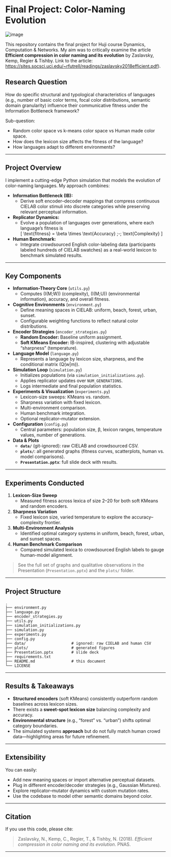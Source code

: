# Final Project: Color-Naming Evolution

![image](https://github.com/user-attachments/assets/18429d83-cf30-4796-a9dc-26578baaa5b5)

This repository contains the final project for Huji course Dynamics, Computation & Networks. My aim was to critically examine the article **Efficient compression in color naming and its evolution**  by Zaslavsky, Kemp, Regier & Tishby.
Link to the article: https://sites.socsci.uci.edu/~rfutrell/readings/zaslavsky2018efficient.pdf). 

## Research Question
How do specific structural and typological characteristics of languages (e.g., number of basic color terms, focal color distributions, semantic domain granularity) influence their communicative fitness under the Information Bottleneck framework?
 
Sub-question:
- Random color space vs k-means color space vs Human made color space.
- How does the lexicon size affects the fitness of the language?
- How languages adapt to different environments?

---

## Project Overview

I implement a cutting-edge Python simulation that models the evolution of color-naming languages. My approach combines:

- **Information Bottleneck (IB):**  
  - Derive soft encoder–decoder mappings that compress continuous CIELAB color stimuli into discrete categories while preserving relevant perceptual information.  
- **Replicator Dynamics:**  
  - Evolve a population of languages over generations, where each language’s fitness is  
    \[
      \text{fitness} = \beta \times \text{Accuracy} \;-\; \text{Complexity}
    \]  
- **Human Benchmark:**  
  - Integrate crowdsourced English color-labeling data (participants labeled hundreds of CIELAB swatches) as a real-world lexicon to benchmark simulated results.

---

## Key Components

- **Information-Theory Core** (`utils.py`)  
  - Computes \(I(M;W)\) (complexity), \(I(M;U)\) (environmental information), accuracy, and overall fitness.  
- **Cognitive Environments** (`environment.py`)  
  - Define meaning spaces in CIELAB: uniform, beach, forest, urban, sunset.  
  - Configurable weighting functions to reflect natural color distributions.  
- **Encoder Strategies** (`encoder_strategies.py`)  
  - **Random Encoder:** Baseline uniform assignment.  
  - **Soft KMeans Encoder:** IB-inspired, clustering with adjustable “sharpness” (temperature).  
- **Language Model** (`language.py`)  
  - Represents a language by lexicon size, sharpness, and the conditional matrix \(Q(w|m)\).  
- **Simulation Loop** (`simulation.py`)  
  - Initializes populations (via `simulation_initializations.py`).  
  - Applies replicator updates over `NUM_GENERATIONS`.  
  - Logs intermediate and final population statistics.  
- **Experiments & Visualization** (`experiments.py`)  
  - Lexicon-size sweeps: KMeans vs. random.  
  - Sharpness variation with fixed lexicon.  
  - Multi-environment comparison.  
  - Human benchmark integration.  
  - Optional replicator–mutator extension.  
- **Configuration** (`config.py`)  
  - Central parameters: population size, β, lexicon ranges, temperature values, number of generations.  
- **Data & Plots**  
  - **`data/`** (git-ignored): raw CIELAB and crowdsourced CSV.  
  - **`plots/`**: all generated graphs (fitness curves, scatterplots, human vs. model comparisons).  
  - **`Presentation.pptx`**: full slide deck with results.

---

## Experiments Conducted

1. **Lexicon-Size Sweep**  
   - Measured fitness across lexica of size 2–20 for both soft KMeans and random encoders.  
2. **Sharpness Variation**  
   - Fixed lexicon size, varied temperature to explore the accuracy–complexity frontier.  
3. **Multi-Environment Analysis**  
   - Identified optimal category systems in uniform, beach, forest, urban, and sunset spaces.  
4. **Human Benchmark Comparison**  
   - Compared simulated lexica to crowdsourced English labels to gauge human-model alignment.  

> See the full set of graphs and qualitative observations in the Presentation (`Presentation.pptx`) and the `plots/` folder.

---
## Project Structure

```
.
├── environment.py
├── language.py
├── encoder_strategies.py
├── utils.py
├── simulation_initializations.py
├── simulation.py
├── experiments.py
├── config.py
├── data/                    # ignored: raw CIELAB and human CSV
├── plots/                   # generated figures
├── Presentation.pptx        # slide deck
├── requirements.txt
├── README.md                # this document
└── LICENSE
```

---

## Results & Takeaways

* **Structured encoders** (soft KMeans) consistently outperform random baselines across lexicon sizes.
* There exists a **sweet-spot lexicon size** balancing complexity and accuracy.
* **Environmental structure** (e.g., “forest” vs. “urban”) shifts optimal category boundaries.
* The simulated systems **approach** but do not fully match human crowd data—highlighting areas for future refinement.

---

## Extensibility

You can easily:

* Add new meaning spaces or import alternative perceptual datasets.
* Plug in different encoder/decoder strategies (e.g., Gaussian Mixtures).
* Explore replicator–mutator dynamics with custom mutation rates.
* Use the codebase to model other semantic domains beyond color.

---

## Citation

If you use this code, please cite:

> Zaslavsky, N., Kemp, C., Regier, T., & Tishby, N. (2018). *Efficient compression in color naming and its evolution*. PNAS.

---


